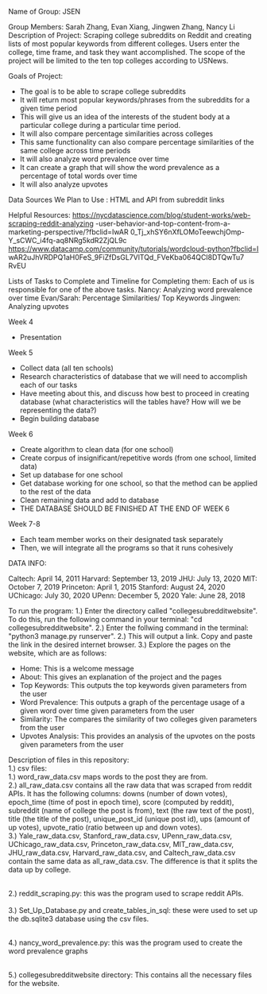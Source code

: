 Name of Group: JSEN

Group Members: Sarah Zhang, Evan Xiang, Jingwen Zhang, Nancy Li
Description of Project: Scraping college subreddits on Reddit and creating lists of
most popular keywords from different colleges. Users enter the college, time
frame, and task they want accomplished. The scope of the project will be limited to
the ten top colleges according to USNews.

Goals of Project:
- The goal is to be able to scrape college subreddits
- It will return most popular keywords/phrases from the subreddits for a given
time period
- This will give us an idea of the interests of the student body at a
particular college during a particular time period.
- It will also compare percentage similarities across colleges
- This same functionality can also compare percentage similarities of
the same college across time periods
- It will also analyze word prevalence over time
- It can create a graph that will show the word prevalence as a
percentage of total words over time
- It will also analyze upvotes

Data Sources We Plan to Use :
HTML and API from subreddit links

Helpful Resources:
https://nycdatascience.com/blog/student-works/web-scraping-reddit-analyzing
-user-behavior-and-top-content-from-a-marketing-perspective/?fbclid=IwAR
0_Tj_xhSY6nXfLOMoTeewchjOmp-Y_sCWC_i4fq-aq8NRg5kdR2ZjQL9c
https://www.datacamp.com/community/tutorials/wordcloud-python?fbclid=I
wAR2uJhVRDPQ1aH0FeS_9FiZfDsGL7VlTQd_FVeKba064QCI8DTQwTu7
RvEU

Lists of Tasks to Complete and Timeline for Completing them:
Each of us is responsible for one of the above tasks.
Nancy: Analyzing word prevalence over time
Evan/Sarah: Percentage Similarities/ Top Keywords
Jingwen: Analyzing upvotes

Week 4
- Presentation

Week 5
- Collect data (all ten schools)
- Research characteristics of database that we will need to accomplish each of
our tasks
- Have meeting about this, and discuss how best to proceed in creating
database (what characteristics will the tables have? How will we be
representing the data?)
- Begin building database

Week 6
- Create algorithm to clean data (for one school)
- Create corpus of insignificant/repetitive words (from one school, limited
data)
- Set up database for one school
- Get database working for one school, so that the method can be applied to
the rest of the data
- Clean remaining data and add to database
- THE DATABASE SHOULD BE FINISHED AT THE END OF WEEK 6

Week 7-8
- Each team member works on their designated task separately
- Then, we will integrate all the programs so that it runs cohesively


DATA INFO:

Caltech:  April 14, 2011
Harvard: September 13, 2019
JHU: July 13, 2020 
MIT: October 7, 2019 
Princeton: April 1, 2015
Stanford: August 24, 2020
UChicago: July 30, 2020
UPenn: December 5, 2020
Yale: June 28, 2018





To run the program:
1.) Enter the directory called "collegesubredditwebsite". To do this, run the following command in your terminal: "cd collegesubredditwebsite".
2.) Enter the follwing command in the terminal: "python3 manage.py runserver".
2.) This will output a link. Copy and paste the link in the desired internet browser.
3.) Explore the pages on the website, which are as follows:
  - Home: This is a welcome message
  - About: This gives an explanation of the project and the pages
  - Top Keywords: This outputs the top keywords given parameters from the user
  - Word Prevalence: This outputs a graph of the percentage usage of a given word over time given parameters from the user
  - Similarity: The compares the similarity of two colleges given parameters from the user
  - Upvotes Analysis: This provides an analysis of the upvotes on the posts given parameters from the user
  
 
Description of files in this repository: <br />
1.) csv files:  <br />
  1.) word_raw_data.csv maps words to the post they are from. <br />
  2.) all_raw_data.csv contains all the raw data that was scraped from reddit APIs. It has the following columns: downs (number of down votes), epoch_time (time of post in epoch time), score (computed by reddit), subreddit (name of college the post is from), text (the raw text of the post), title (the title of the post), unique_post_id (unique post id), ups (amount of up votes), upvote_ratio (ratio between up and down votes). <br />
  3.) Yale_raw_data.csv, Stanford_raw_data.csv, UPenn_raw_data.csv, UChicago_raw_data.csv, Princeton_raw_data.csv, MIT_raw_data.csv, JHU_raw_data.csv, Harvard_raw_data.csv, and Caltech_raw_data.csv contain the same data as all_raw_data.csv. The difference is that it splits the data up by college.  <br /><br />
  
2.) reddit_scraping.py: this was the program used to scrape reddit APIs. <br /><br />
3.) Set_Up_Database.py and create_tables_in_sql: these were used to set up the db.sqlite3 database using the csv files. <br /><br />


4.) nancy_word_prevalence.py: this was the program used to create the word prevalence graphs  <br /><br />

5.) collegesubredditwebsite directory: This contains all the necessary files for the website.  
